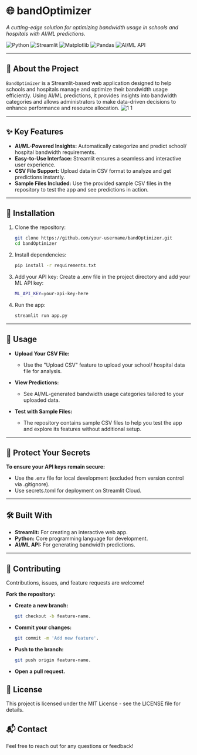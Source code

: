 # 🌐 **bandOptimizer**  
_A cutting-edge solution for optimizing bandwidth usage in schools and hospitals with AI/ML predictions._ 

![Python](https://img.shields.io/badge/Python-3.9-blue?style=for-the-badge&logo=python) ![Streamlit](https://img.shields.io/badge/Streamlit-%23FF4B4B.svg?style=for-the-badge&logo=streamlit&logoColor=white) ![Matplotlib](https://img.shields.io/badge/Matplotlib-%231977C4.svg?style=for-the-badge&logo=python&logoColor=white) ![Pandas](https://img.shields.io/badge/Pandas-%23150458.svg?style=for-the-badge&logo=pandas&logoColor=white) ![AI/ML API](https://img.shields.io/badge/AI%2FML-API-blueviolet?style=for-the-badge)  

---

## 🚀 **About the Project**  
`BandOptimizer` is a Streamlit-based web application designed to help schools and hospitals manage and optimize their bandwidth usage efficiently. Using AI/ML predictions, it provides insights into bandwidth categories and allows administrators to make data-driven decisions to enhance performance and resource allocation.
![1 1](https://github.com/user-attachments/assets/45e0e6d1-976e-4655-a83b-d1f19e4933c5)

---

## ✨ **Key Features**  
- **AI/ML-Powered Insights:** Automatically categorize and predict school/ hospital bandwidth requirements.  
- **Easy-to-Use Interface:** Streamlit ensures a seamless and interactive user experience.  
- **CSV File Support:** Upload data in CSV format to analyze and get predictions instantly.  
- **Sample Files Included:** Use the provided sample CSV files in the repository to test the app and see predictions in action.  

---

## 🔧 **Installation**  

1. Clone the repository:  
   ```bash
   git clone https://github.com/your-username/bandOptimizer.git
   cd bandOptimizer

2. Install dependencies:
   ```bash
   pip install -r requirements.txt
   
3. Add your API key:
   Create a .env file in the project directory and add your ML API key:
   ```bash
   ML_API_KEY=your-api-key-here

4. Run the app:
   ```bash
   streamlit run app.py

---

## 📁 Usage
- **Upload Your CSV File:**
  - Use the "Upload CSV" feature to upload your school/ hospital data file for analysis.
  
- **View Predictions:**
   - See AI/ML-generated bandwidth usage categories tailored to your uploaded data.
  
- **Test with Sample Files:**
  - The repository contains sample CSV files to help you test the app and explore its features without additional setup.

---

## 🔐 Protect Your Secrets
**To ensure your API keys remain secure:**
- Use the .env file for local development (excluded from version control via .gitignore).
- Use secrets.toml for deployment on Streamlit Cloud.

---

## 🛠️ Built With
- **Streamlit:** For creating an interactive web app.
- **Python:** Core programming language for development.
- **AI/ML API:** For generating bandwidth predictions.

---

## 🤝 Contributing
Contributions, issues, and feature requests are welcome!

**Fork the repository:**
- **Create a new branch:**
  ```bash
  git checkout -b feature-name.
  
- **Commit your changes:**
  ```bash
  git commit -m 'Add new feature'.
  
- **Push to the branch:**
  ```bash
  git push origin feature-name.
  
- **Open a pull request.**


## 📄 License
This project is licensed under the MIT License - see the LICENSE file for details.

## 📬 Contact
Feel free to reach out for any questions or feedback!
